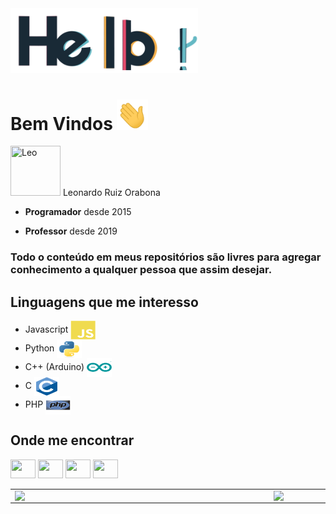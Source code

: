 <img src="https://github.com/Leoruiz197/Leoruiz197/blob/main/img/hello.gif" width="300px">

# Bem Vindos <img src="https://github.com/Leoruiz197/Leoruiz197/blob/main/img/Hi.gif" width="50px">

[//]: contributor-faces

<a href="https://github.com/leoruiz197"><img src="https://avatars.githubusercontent.com/u/14226441?v=4" title="Leo" width="80" height="80"></a> Leonardo Ruiz Orabona

- **Programador** desde 2015

- **Professor** desde 2019

### **Todo o conteúdo em meus repositórios** são livres para agregar conhecimento a qualquer pessoa que assim desejar.

## Linguagens que me interesso

- Javascript <img align="center" alt="Js" height="30" width="40" src="https://raw.githubusercontent.com/devicons/devicon/master/icons/javascript/javascript-plain.svg">
- Python <img align="center" alt="Python" height="30" width="40" src="https://raw.githubusercontent.com/devicons/devicon/master/icons/python/python-original.svg">
- C++ (Arduino) <img align="center" alt="Arduino" height="30" width="40" src="https://raw.githubusercontent.com/devicons/devicon/master/icons/arduino/arduino-original.svg">
- C <img align="center" alt="C" height="30" width="40" src="https://raw.githubusercontent.com/devicons/devicon/master/icons/c/c-original.svg">
- PHP <img align="center" alt="PHP" height="30" width="40" src="https://raw.githubusercontent.com/devicons/devicon/master/icons/php/php-original.svg">

## Onde me encontrar

<div>
  <a href="https://www.youtube.com/channel/UC3dCtxAY9GUUUwXwyDnX1Kg"><img height="30" width="40" style="fill: #fff;" src = "https://simpleicons.org/icons/youtube.svg"></a>
  <a href="https://www.instagram.com/leoruiz197/"><img height="30" width="40" src = "https://simpleicons.org/icons/instagram.svg"></a>
  <a href= "https://www.linkedin.com/in/leonardoorabona/"><img height="30" width="40" src = "https://simpleicons.org/icons/linkedin.svg"></a>
  <a href="mailto:ruizruizleo@hotmail.com"><img height="30" width="40" src = "https://simpleicons.org/icons/gmail.svg"></a>
</div>

<table border:none>
    <tr>
        <td border:none><img width="400px" align="left" src="https://github-readme-stats.vercel.app/api/top-langs/?username=Leoruiz197&show_icons=true&hide=html,Visual Basic .NET&langs_count=10&layout=compact&theme=buefy&count_private=true" />
      </td>
        <td border:none><img width="495px" align="left" src="https://github-readme-stats.vercel.app/api?username=Leoruiz197&theme=buefy&?theme=dark&show_icons=true%count_private=true&include_all_commits=true&hide=contribs,prs,issues"/>
      </td> 
</table>
